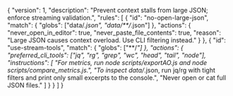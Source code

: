 {
  "version": 1,
  "description": "Prevent context stalls from large JSON; enforce streaming validation.",
  "rules": [
    {
      "id": "no-open-large-json",
      "match": { "globs": ["data/*.json", "data/**/*.json"] },
      "actions": {
        "never_open_in_editor": true,
        "never_paste_file_contents": true,
        "reason": "Large JSON causes context overload. Use CLI filtering instead."
      }
    },
    {
      "id": "use-stream-tools",
      "match": { "globs": ["**/*"] },
      "actions": {
        "preferred_cli_tools": ["jq", "rg", "grep", "wc", "head", "tail", "node"],
        "instructions": [
          "For metrics, run node scripts/exportAO.js and node scripts/compare_metrics.js.",
          "To inspect data/*.json, run jq/rg with tight filters and print only small excerpts to the console.",
          "Never open or cat full JSON files."
        ]
      }
    }
  ]
}

